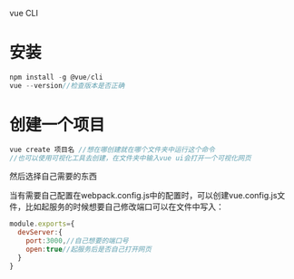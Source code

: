vue CLI

# 安装

```js
npm install -g @vue/cli
vue --version//检查版本是否正确
```

# 创建一个项目

```js
vue create 项目名 //想在哪创建就在哪个文件夹中运行这个命令
//也可以使用可视化工具去创建，在文件夹中输入vue ui会打开一个可视化网页
```

然后选择自己需要的东西

当有需要自己配置在webpack.config.js中的配置时，可以创建vue.config.js文件，比如起服务的时候想要自己修改端口可以在文件中写入：

```js
module.exports={
  devServer:{
    port:3000,//自己想要的端口号
    open:true//起服务后是否自己打开网页
  }
}
```

